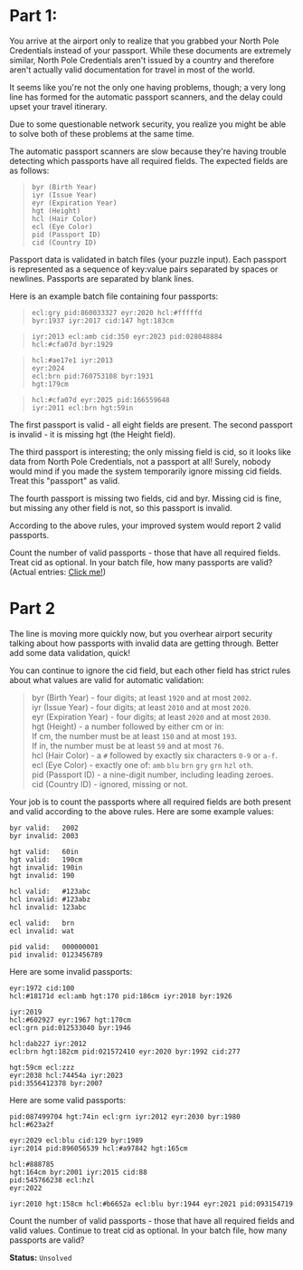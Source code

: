 # **Part 1:**
You arrive at the airport only to realize that you grabbed your North Pole Credentials instead of your passport. While these documents are extremely similar, North Pole Credentials aren't issued by a country and therefore aren't actually valid documentation for travel in most of the world.

It seems like you're not the only one having problems, though; a very long line has formed for the automatic passport scanners, and the delay could upset your travel itinerary.

Due to some questionable network security, you realize you might be able to solve both of these problems at the same time.

The automatic passport scanners are slow because they're having trouble detecting which passports have all required fields. The expected fields are as follows:

> `byr (Birth Year)`<br>
> `iyr (Issue Year)`<br>
> `eyr (Expiration Year)`<br>
> `hgt (Height)`<br>
> `hcl (Hair Color)`<br>
> `ecl (Eye Color)`<br>
> `pid (Passport ID)`<br>
> `cid (Country ID)`

Passport data is validated in batch files (your puzzle input). Each passport is represented as a sequence of key:value pairs separated by spaces or newlines. Passports are separated by blank lines.

Here is an example batch file containing four passports:

> `ecl:gry pid:860033327 eyr:2020 hcl:#fffffd`<br>
> `byr:1937 iyr:2017 cid:147 hgt:183cm`

> `iyr:2013 ecl:amb cid:350 eyr:2023 pid:028048884`<br>
> `hcl:#cfa07d byr:1929`

> `hcl:#ae17e1 iyr:2013`<br>
> `eyr:2024`<br>
> `ecl:brn pid:760753108 byr:1931`<br>
> `hgt:179cm`

> `hcl:#cfa07d eyr:2025 pid:166559648`<br>
> `iyr:2011 ecl:brn hgt:59in`

The first passport is valid - all eight fields are present. The second passport is invalid - it is missing hgt (the Height field).

The third passport is interesting; the only missing field is cid, so it looks like data from North Pole Credentials, not a passport at all! Surely, nobody would mind if you made the system temporarily ignore missing cid fields. Treat this "passport" as valid.

The fourth passport is missing two fields, cid and byr. Missing cid is fine, but missing any other field is not, so this passport is invalid.

According to the above rules, your improved system would report 2 valid passports.

Count the number of valid passports - those that have all required fields. Treat cid as optional. In your batch file, how many passports are valid?
(Actual entries: [Click me!](https://adventofcode.com/2020/day/4/input))

# **Part 2**
The line is moving more quickly now, but you overhear airport security talking about how passports with invalid data are getting through. Better add some data validation, quick!

You can continue to ignore the cid field, but each other field has strict rules about what values are valid for automatic validation:

> byr (Birth Year) - four digits; at least `1920` and at most `2002`.<br>
> iyr (Issue Year) - four digits; at least `2010` and at most `2020`.<br>
> eyr (Expiration Year) - four digits; at least `2020` and at most `2030`.<br>
> hgt (Height) - a number followed by either cm or in:<br>
>    If cm, the number must be at least `150` and at most `193`.<br>
>    If in, the number must be at least `59` and at most `76`.<br>
> hcl (Hair Color) - a `#` followed by exactly six characters `0-9` or `a-f`.<br>
> ecl (Eye Color) - exactly one of: `amb` `blu` `brn` `gry` `grn` `hzl` `oth`.<br>
> pid (Passport ID) - a nine-digit number, including leading zeroes.<br>
> cid (Country ID) - ignored, missing or not.

Your job is to count the passports where all required fields are both present and valid according to the above rules. Here are some example values:

```
byr valid:   2002
byr invalid: 2003
```
```
hgt valid:   60in
hgt valid:   190cm
hgt invalid: 190in
hgt invalid: 190
```
```
hcl valid:   #123abc
hcl invalid: #123abz
hcl invalid: 123abc
```
```
ecl valid:   brn
ecl invalid: wat
```
```
pid valid:   000000001
pid invalid: 0123456789
```
Here are some invalid passports:

```
eyr:1972 cid:100
hcl:#18171d ecl:amb hgt:170 pid:186cm iyr:2018 byr:1926
```
```
iyr:2019
hcl:#602927 eyr:1967 hgt:170cm
ecl:grn pid:012533040 byr:1946
```
```
hcl:dab227 iyr:2012
ecl:brn hgt:182cm pid:021572410 eyr:2020 byr:1992 cid:277
```
```
hgt:59cm ecl:zzz
eyr:2038 hcl:74454a iyr:2023
pid:3556412378 byr:2007
```
Here are some valid passports:

```
pid:087499704 hgt:74in ecl:grn iyr:2012 eyr:2030 byr:1980
hcl:#623a2f
```
```
eyr:2029 ecl:blu cid:129 byr:1989
iyr:2014 pid:896056539 hcl:#a97842 hgt:165cm
```
```
hcl:#888785
hgt:164cm byr:2001 iyr:2015 cid:88
pid:545766238 ecl:hzl
eyr:2022
```
```
iyr:2010 hgt:158cm hcl:#b6652a ecl:blu byr:1944 eyr:2021 pid:093154719
```

Count the number of valid passports - those that have all required fields and valid values. Continue to treat cid as optional. In your batch file, how many passports are valid?

**Status:** `Unsolved`